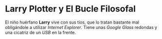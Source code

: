 # Larry Plotter y El Bucle Filosofal

El niño huérfano **Larry** vive con sus tíos, que lo tratan bastante mal obligándole a utilizar *Internet Explorer*.
Tiene unas *Google Glass* redondas y una cicatriz de un *USB* en la frente.